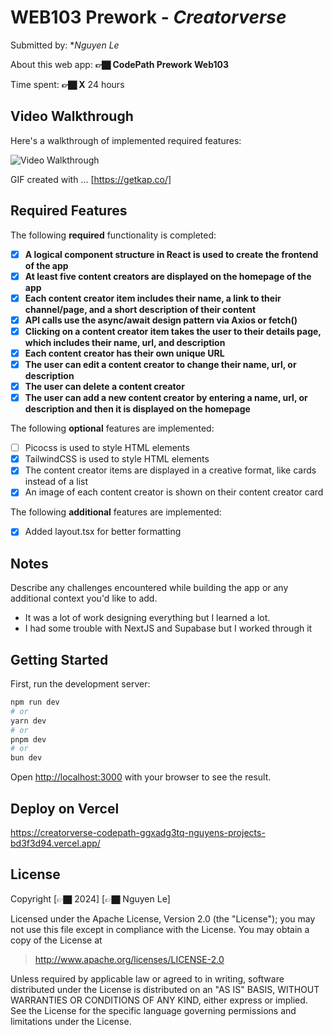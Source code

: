 # WEB103 Prework - _Creatorverse_

Submitted by: \*_Nguyen Le_

About this web app: **👉🏿 CodePath Prework Web103**

Time spent: **👉🏿 X** 24 hours

## Video Walkthrough

Here's a walkthrough of implemented required features:

<img src='./Nguyen379-Web103.gif' title='Video Walkthrough' width='' alt='Video Walkthrough' />

GIF created with ... [https://getkap.co/]

## Required Features

The following **required** functionality is completed:

- [x] **A logical component structure in React is used to create the frontend of the app**
- [x] **At least five content creators are displayed on the homepage of the app**
- [x] **Each content creator item includes their name, a link to their channel/page, and a short description of their content**
- [x] **API calls use the async/await design pattern via Axios or fetch()**
- [x] **Clicking on a content creator item takes the user to their details page, which includes their name, url, and description**
- [x] **Each content creator has their own unique URL**
- [x] **The user can edit a content creator to change their name, url, or description**
- [x] **The user can delete a content creator**
- [x] **The user can add a new content creator by entering a name, url, or description and then it is displayed on the homepage**

The following **optional** features are implemented:

- [ ] Picocss is used to style HTML elements
- [x] TailwindCSS is used to style HTML elements
- [x] The content creator items are displayed in a creative format, like cards instead of a list
- [x] An image of each content creator is shown on their content creator card

The following **additional** features are implemented:

- [x] Added layout.tsx for better formatting

## Notes

Describe any challenges encountered while building the app or any additional context you'd like to add.

- It was a lot of work designing everything but I learned a lot.
- I had some trouble with NextJS and Supabase but I worked through it

## Getting Started

First, run the development server:

```bash
npm run dev
# or
yarn dev
# or
pnpm dev
# or
bun dev
```

Open [http://localhost:3000](http://localhost:3000) with your browser to see the result.

## Deploy on Vercel

https://creatorverse-codepath-ggxadg3tq-nguyens-projects-bd3f3d94.vercel.app/

## License

Copyright [👉🏿 2024] [👉🏿 Nguyen Le]

Licensed under the Apache License, Version 2.0 (the "License"); you may not use this file except in compliance with the License. You may obtain a copy of the License at

> http://www.apache.org/licenses/LICENSE-2.0

Unless required by applicable law or agreed to in writing, software distributed under the License is distributed on an "AS IS" BASIS, WITHOUT WARRANTIES OR CONDITIONS OF ANY KIND, either express or implied. See the License for the specific language governing permissions and limitations under the License.
